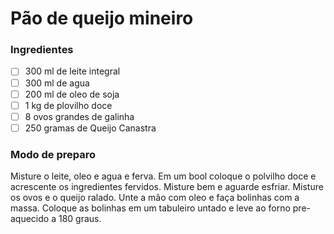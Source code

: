 # Pão de queijo mineiro
 

### Ingredientes

- [ ] 300 ml de leite integral
- [ ] 300 ml de agua
- [ ] 200 ml de oleo de soja
- [ ] 1 kg de plovilho doce 
- [ ] 8 ovos grandes de galinha
- [ ] 250 gramas de Queijo Canastra

### Modo de preparo

Misture o leite, oleo e agua e ferva. Em um bool coloque o polvilho doce e acrescente os ingredientes fervidos. Misture bem e aguarde esfriar. Misture os ovos e o queijo ralado. 
Unte a mão com oleo e faça bolinhas com a massa. Coloque as bolinhas em um tabuleiro untado e leve ao forno pre-aquecido a 180 graus.